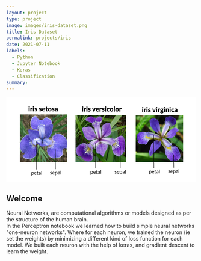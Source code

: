```yaml
---
layout: project
type: project
image: images/iris-dataset.png
title: Iris Dataset
permalink: projects/iris
date: 2021-07-11
labels:
  - Python
  - Jupyter Notebook
  - Keras
  - Classification
summary: 
---
```



<img class="ui large centered image" src="../images/iris-dataset.png">

## Welcome
Neural Networks, are computational algorithms or models designed as per the structure of the human brain.  
In the Perceptron notebook we learned how to build simple neural networks "one-neuron networks". Where for each neuron, we trained the neuron (ie set the weights) by minimizing a different kind of loss function for each model. We built each neuron with the help of keras, and gradient descent to learn the weight.
